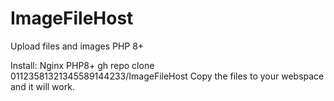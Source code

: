 # ImageFileHost
 Upload files and images
 PHP 8+

 Install: 
 Nginx PHP8+ 
 gh repo clone 01123581321345589144233/ImageFileHost
 Copy the files to your webspace and it will work.
